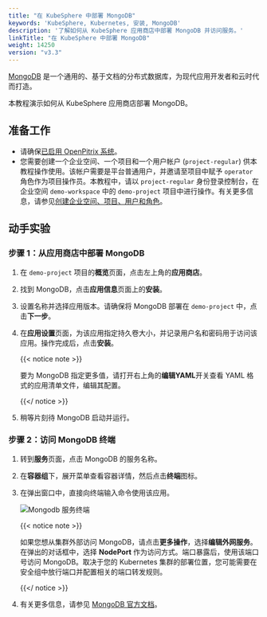 ```yaml
---
title: "在 KubeSphere 中部署 MongoDB"
keywords: 'KubeSphere, Kubernetes, 安装, MongoDB'
description: '了解如何从 KubeSphere 应用商店中部署 MongoDB 并访问服务。'
linkTitle: "在 KubeSphere 中部署 MongoDB"
weight: 14250
version: "v3.3"
---
```


[MongoDB](https://www.mongodb.com/) 是一个通用的、基于文档的分布式数据库，为现代应用开发者和云时代而打造。

本教程演示如何从 KubeSphere 应用商店部署 MongoDB。

## 准备工作

- 请确保[已启用 OpenPitrix 系统](../../../pluggable-components/app-store/)。
- 您需要创建一个企业空间、一个项目和一个用户帐户 (`project-regular`) 供本教程操作使用。该帐户需要是平台普通用户，并邀请至项目中赋予 `operator` 角色作为项目操作员。本教程中，请以 `project-regular` 身份登录控制台，在企业空间 `demo-workspace` 中的 `demo-project` 项目中进行操作。有关更多信息，请参见[创建企业空间、项目、用户和角色](../../../quick-start/create-workspace-and-project/)。

## 动手实验

### 步骤 1：从应用商店中部署 MongoDB

1. 在 `demo-project` 项目的**概览**页面，点击左上角的**应用商店**。

2. 找到 MongoDB，点击**应用信息**页面上的**安装**。

3. 设置名称并选择应用版本。请确保将 MongoDB 部署在 `demo-project` 中，点击**下一步**。

4. 在**应用设置**页面，为该应用指定持久卷大小，并记录用户名和密码用于访问该应用。操作完成后，点击**安装**。

   {{< notice note >}}

   要为 MongoDB 指定更多值，请打开右上角的**编辑YAML**开关查看 YAML 格式的应用清单文件，编辑其配置。

   {{</ notice >}}

5. 稍等片刻待 MongoDB 启动并运行。


### 步骤 2：访问 MongoDB 终端

1. 转到**服务**页面，点击 MongoDB 的服务名称。

2. 在**容器组**下，展开菜单查看容器详情，然后点击**终端**图标。

3. 在弹出窗口中，直接向终端输入命令使用该应用。

   ![Mongodb 服务终端](/images/docs/v3.x/zh-cn/appstore/built-in-apps/mongodb-app/mongodb-service-terminal-9.PNG)

   {{< notice note >}}

   如果您想从集群外部访问 MongoDB，请点击**更多操作**，选择**编辑外网服务**。在弹出的对话框中，选择 **NodePort** 作为访问方式。端口暴露后，使用该端口号访问 MongoDB。取决于您的 Kubernetes 集群的部署位置，您可能需要在安全组中放行端口并配置相关的端口转发规则。

   {{</ notice >}} 

4. 有关更多信息，请参见 [MongoDB 官方文档](https://docs.mongodb.com/manual/)。

